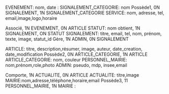 EVENEMENT: nom, date
:
SIGNALEMENT_CATEGORIE: nom
Possède1, 0N SIGNALEMENT, 1N SIGNALEMENT_CATEGORIE
SERVICE: nom, adresse, tel, email,image,logo,horaire

Associé, 1N EVENEMENT, 0N ARTICLE
STATUT: nom
obtient, 1N SIGNALEMENT, ON STATUT
SIGNALEMENT: titre, email, tel, nom, prénom, texte, image, statut_id
Gère, 1N ADMIN, 0N SIGNALEMENT

ARTICLE: titre, description,résumer, image, auteur, date_creation, date_modification
Possède2, 0N ARTICLE_CATEGORIE, 1N ARTICLE
ARTICLE_CATEGORIE: nom, couleur
PERSONNEL_MAIRIE: nom,prénom,role,photo
ADMIN: pseudo, mdp, insee,email

Comporte, 1N ACTUALITE, 0N ARTICLE
ACTUALITE: titre,image
MAIRIE:nom,adresse,téléphone,horaire,email
Possède3, 11 PERSONNEL_MAIRIE, 1N MAIRIE
: